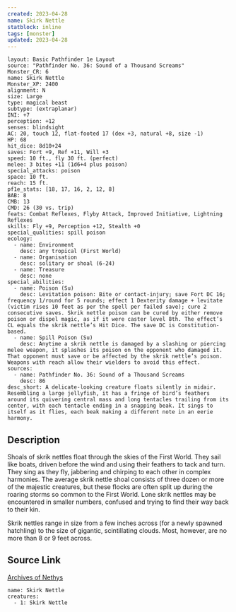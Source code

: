 ```yaml
---
created: 2023-04-28
name: Skirk Nettle
statblock: inline
tags: [monster]
updated: 2023-04-28
---
```

```statblock
layout: Basic Pathfinder 1e Layout
source: "Pathfinder No. 36: Sound of a Thousand Screams"
Monster_CR: 6
name: Skirk Nettle
Monster_XP: 2400
alignment: N
size: Large
type: magical beast
subtype: (extraplanar)
INI: +7
perception: +12
senses: blindsight
AC: 20, touch 12, flat-footed 17 (dex +3, natural +8, size -1)
HP: 68
hit_dice: 8d10+24
saves: Fort +9, Ref +11, Will +3
speed: 10 ft., fly 30 ft. (perfect)
melee: 3 bites +11 (1d6+4 plus poison)
special_attacks: poison
space: 10 ft.
reach: 15 ft.
pf1e_stats: [18, 17, 16, 2, 12, 8]
BAB: 8
CMB: 13
CMD: 26 (30 vs. trip)
feats: Combat Reflexes, Flyby Attack, Improved Initiative, Lightning Reflexes
skills: Fly +9, Perception +12, Stealth +0
special_qualities: spill poison
ecology:
  - name: Environment
    desc: any tropical (First World)
  - name: Organisation
    desc: solitary or shoal (6-24)
  - name: Treasure
    desc: none
special_abilities:
  - name: Poison (Su)
    desc: Levitation poison: Bite or contact-injury; save Fort DC 16; frequency 1/round for 5 rounds; effect 1 Dexterity damage + levitate (victim rises 10 feet as per the spell per failed save); cure 2 consecutive saves. Skrik nettle poison can be cured by either remove poison or dispel magic, as if it were caster level 8th. The effect’s CL equals the skrik nettle’s Hit Dice. The save DC is Constitution-based.
  - name: Spill Poison (Su)
    desc: Anytime a skrik nettle is damaged by a slashing or piercing melee weapon, it splashes its poison on the opponent who damaged it. That opponent must save or be affected by the skrik nettle’s poison. Weapons with reach allow their wielders to avoid this effect.
sources:
  - name: Pathfinder No. 36: Sound of a Thousand Screams
    desc: 86
desc_short: A delicate-looking creature floats silently in midair. Resembling a large jellyfish, it has a fringe of bird’s feathers around its quivering central mass and long tentacles trailing from its center, with each tentacle ending in a snapping beak. It sings to itself as it flies, each beak making a different note in an eerie harmony.
```
## Description
Shoals of skrik nettles float through the skies of the First World. They sail like boats, driven before the wind and using their feathers to tack and turn. They sing as they fly, jabbering and chirping to each other in complex harmonies. The average skrik nettle shoal consists of three dozen or more of the majestic creatures, but these flocks are often split up during the roaring storms so common to the First World. Lone skrik nettles may be encountered in smaller numbers, confused and trying to find their way back to their kin.

Skrik nettles range in size from a few inches across (for a newly spawned hatchling) to the size of gigantic, scintillating clouds. Most, however, are no more than 8 or 9 feet across.
## Source Link
[Archives of Nethys](https://aonprd.com/MonsterDisplay.aspx?ItemName=Skirk%20Nettle)
```encounter-table
name: Skirk Nettle
creatures:
  - 1: Skirk Nettle
```
